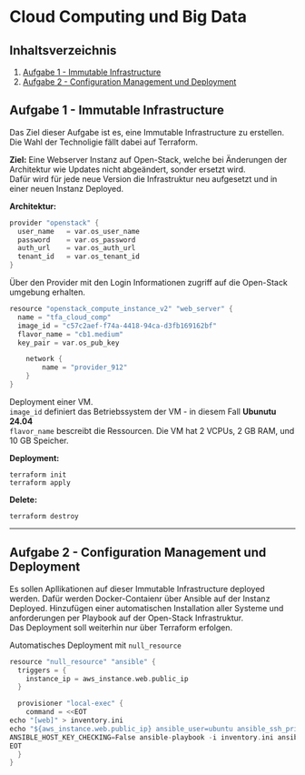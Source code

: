 # Cloud Computing und Big Data  
## Inhaltsverzeichnis  

1. [Aufgabe 1 - Immutable Infrastructure](#aufgabe-1---immutable-infrastructure)  
2. [Aufgabe 2 - Configuration Management und Deployment](#aufgabe-2---configuration-management-und-deployment)

## Aufgabe 1 - Immutable Infrastructure
Das Ziel dieser Aufgabe ist es, eine Immutable Infrastructure zu erstellen.  
Die Wahl der Technoligie fällt dabei auf Terraform.  

**Ziel:** Eine Webserver Instanz auf Open-Stack, welche bei Änderungen der Architektur wie Updates nicht abgeändert, sonder ersetzt wird.  
Dafür wird für jede neue Version die Infrastruktur neu aufgesetzt und in einer neuen Instanz Deployed.   

**Architektur:**
```h
provider "openstack" {
  user_name   = var.os_user_name
  password    = var.os_password
  auth_url    = var.os_auth_url
  tenant_id   = var.os_tenant_id
}
```
Über den Provider mit den Login Informationen zugriff auf die Open-Stack umgebung erhalten.

```h
resource "openstack_compute_instance_v2" "web_server" {
  name = "tfa_cloud_comp"
  image_id = "c57c2aef-f74a-4418-94ca-d3fb169162bf"
  flavor_name = "cb1.medium"
  key_pair = var.os_pub_key

    network {
        name = "provider_912"
    }
}
```
Deployment einer VM.  
```image_id``` definiert das Betriebssystem der VM - in diesem Fall __Ubunutu 24.04__  
```flavor_name``` bescreibt die Ressourcen. Die VM hat 2 VCPUs, 2 GB RAM, und 10 GB Speicher.


**Deployment:**
```
terraform init  
terraform apply
```

**Delete:**
```
terraform destroy
```
<hr>

## Aufgabe 2 - Configuration Management und Deployment
Es sollen Apllikationen auf dieser Immutable Infrastructure deployed werden. Dafür werden Docker-Contaienr über Ansible auf der Instanz Deployed. 
Hinzufügen einer automatischen Installation aller Systeme und anforderungen per Playbook auf der Open-Stack Infrastruktur.  
Das Deployment soll weiterhin nur über Terraform erfolgen.  
  
Automatisches Deployment mit ```null_resource```  

```h
resource "null_resource" "ansible" {
  triggers = {
    instance_ip = aws_instance.web.public_ip
  }

  provisioner "local-exec" {
    command = <<EOT
echo "[web]" > inventory.ini
echo "${aws_instance.web.public_ip} ansible_user=ubuntu ansible_ssh_private_key_file=~/.ssh/my-key.pem" >> inventory.ini
ANSIBLE_HOST_KEY_CHECKING=False ansible-playbook -i inventory.ini ansible/playbook.yml
EOT
  }
}
```